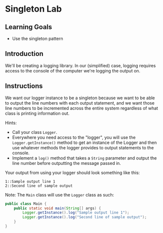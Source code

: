 # Singleton Lab

## Learning Goals

- Use the singleton pattern

## Introduction

We'll be creating a logging library. In our (simplified) case, logging requires
access to the console of the computer we're logging the output on.

## Instructions

We want our logger instance to be a singleton because we want to be able to
output the line numbers with each output statement, and we want those line
numbers to be incremented across the entire system regardless of what class is
printing information out.

Hints:

- Call your class `Logger`.
- Everywhere you need access to the "logger", you will use the
  `Logger.getInstance()` method to get an instance of the Logger and then use
  whatever methods the logger provides to output statements to the console.
- Implement a `log()` method that takes a `String` parameter and output the line
  number before outputting the message passed in.

Your output from using your logger should look something like this:

```plainttext
1::Sample output line 1
2::Second line of sample output
```

Note: The `Main` class will use the `Logger` class as such:

```java
public class Main {
    public static void main(String[] args) {
        Logger.getInstance().log("Sample output line 1");
        Logger.getInstance().log("Second line of sample output");
    }
}
```
